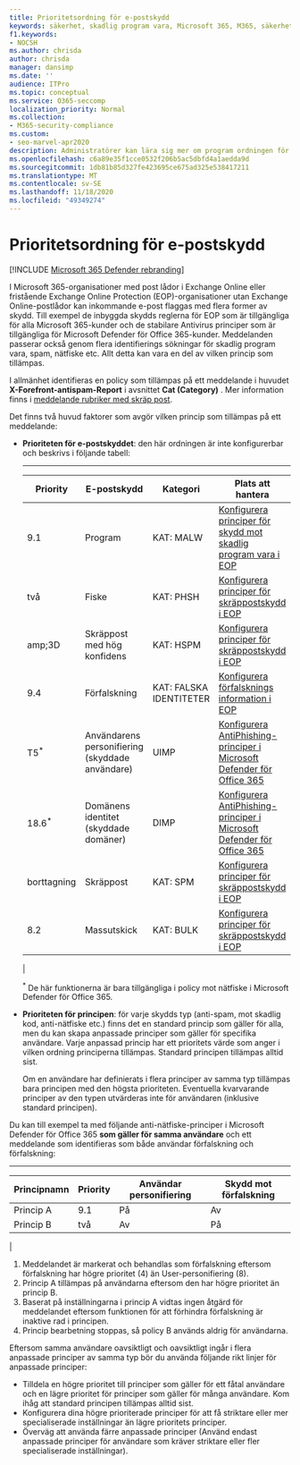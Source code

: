 ```yaml
---
title: Prioritetsordning för e-postskydd
keywords: säkerhet, skadlig program vara, Microsoft 365, M365, säkerhets Center, ATP, Microsoft Defender ATP, Office 365 ATP, Azure ATP
f1.keywords:
- NOCSH
ms.author: chrisda
author: chrisda
manager: dansimp
ms.date: ''
audience: ITPro
ms.topic: conceptual
ms.service: O365-seccomp
localization_priority: Normal
ms.collection:
- M365-security-compliance
ms.custom:
- seo-marvel-apr2020
description: Administratörer kan lära sig mer om program ordningen för skydd i Exchange Online Protection (EOP) och hur prioritet svärdet i skydds principer bestämmer vilken princip som tillämpas.
ms.openlocfilehash: c6a89e35f1cce0532f206b5ac5dbfd4a1aedda9d
ms.sourcegitcommit: 1db81b85d327fe423695ce675ad325e538417211
ms.translationtype: MT
ms.contentlocale: sv-SE
ms.lasthandoff: 11/18/2020
ms.locfileid: "49349274"
---
```

# <a name="order-and-precedence-of-email-protection"></a>Prioritetsordning för e-postskydd

[!INCLUDE [Microsoft 365 Defender rebranding](../includes/microsoft-defender-for-office.md)]


I Microsoft 365-organisationer med post lådor i Exchange Online eller fristående Exchange Online Protection (EOP)-organisationer utan Exchange Online-postlådor kan inkommande e-post flaggas med flera former av skydd. Till exempel de inbyggda skydds reglerna för EOP som är tillgängliga för alla Microsoft 365-kunder och de stabilare Antivirus principer som är tillgängliga för Microsoft Defender för Office 365-kunder. Meddelanden passerar också genom flera identifierings sökningar för skadlig program vara, spam, nätfiske etc. Allt detta kan vara en del av vilken princip som tillämpas.

I allmänhet identifieras en policy som tillämpas på ett meddelande i huvudet **X-Forefront-antispam-Report** i avsnittet **Cat (Category)** . Mer information finns i [meddelande rubriker med skräp post](anti-spam-message-headers.md).

Det finns två huvud faktorer som avgör vilken princip som tillämpas på ett meddelande:

- **Prioriteten för e-postskyddet**: den här ordningen är inte konfigurerbar och beskrivs i följande tabell:

  ****

  |Priority|E-postskydd|Kategori|Plats att hantera|
  |---|---|---|---|
  |9.1|Program|KAT: MALW|[Konfigurera principer för skydd mot skadlig program vara i EOP](configure-anti-malware-policies.md)|
  |två|Fiske|KAT: PHSH|[Konfigurera principer för skräppostskydd i EOP](configure-your-spam-filter-policies.md)|
  |amp;3D|Skräppost med hög konfidens|KAT: HSPM|[Konfigurera principer för skräppostskydd i EOP](configure-your-spam-filter-policies.md)|
  |9.4|Förfalskning|KAT: FALSKA IDENTITETER|[Konfigurera förfalsknings information i EOP](learn-about-spoof-intelligence.md)|
  |T5<sup>\*</sup>|Användarens personifiering (skyddade användare)|UIMP|[Konfigurera AntiPhishing-principer i Microsoft Defender för Office 365](configure-atp-anti-phishing-policies.md)|
  |18.6<sup>\*</sup>|Domänens identitet (skyddade domäner)|DIMP|[Konfigurera AntiPhishing-principer i Microsoft Defender för Office 365](configure-atp-anti-phishing-policies.md)|
  |borttagning|Skräppost|KAT: SPM|[Konfigurera principer för skräppostskydd i EOP](configure-your-spam-filter-policies.md)|
  |8.2|Massutskick|KAT: BULK|[Konfigurera principer för skräppostskydd i EOP](configure-your-spam-filter-policies.md)|
  |

  <sup>\*</sup> De här funktionerna är bara tillgängliga i policy mot nätfiske i Microsoft Defender för Office 365.

- **Prioriteten för principen**: för varje skydds typ (anti-spam, mot skadlig kod, anti-nätfiske etc.) finns det en standard princip som gäller för alla, men du kan skapa anpassade principer som gäller för specifika användare. Varje anpassad princip har ett prioritets värde som anger i vilken ordning principerna tillämpas. Standard principen tillämpas alltid sist.

  Om en användare har definierats i flera principer av samma typ tillämpas bara principen med den högsta prioriteten. Eventuella kvarvarande principer av den typen utvärderas inte för användaren (inklusive standard principen).

Du kan till exempel ta med följande anti-nätfiske-principer i Microsoft Defender för Office 365 **som gäller för samma användare** och ett meddelande som identifieras som både användar förfalskning och förfalskning:

  ****

  |Principnamn|Priority|Användar personifiering|Skydd mot förfalskning|
  |---|---|---|---|
  |Princip A|9.1|På|Av|
  |Princip B|två|Av|På|
  |

1. Meddelandet är markerat och behandlas som förfalskning eftersom förfalskning har högre prioritet (4) än User-personifiering (8).
2. Princip A tillämpas på användarna eftersom den har högre prioritet än princip B.
3. Baserat på inställningarna i princip A vidtas ingen åtgärd för meddelandet eftersom funktionen för att förhindra förfalskning är inaktive rad i principen.
4. Princip bearbetning stoppas, så policy B används aldrig för användarna.

Eftersom samma användare oavsiktligt och oavsiktligt ingår i flera anpassade principer av samma typ bör du använda följande rikt linjer för anpassade principer:

- Tilldela en högre prioritet till principer som gäller för ett fåtal användare och en lägre prioritet för principer som gäller för många användare. Kom ihåg att standard principen tillämpas alltid sist.
- Konfigurera dina högre prioriterade principer för att få striktare eller mer specialiserade inställningar än lägre prioritets principer.
- Överväg att använda färre anpassade principer (Använd endast anpassade principer för användare som kräver striktare eller fler specialiserade inställningar).
